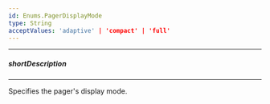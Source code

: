 ```yaml
---
id: Enums.PagerDisplayMode
type: String
acceptValues: 'adaptive' | 'compact' | 'full'
---
```

---
##### shortDescription
<!-- Description goes here -->

---
<!-- Description goes here -->
Specifies the pager's display mode.